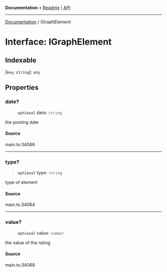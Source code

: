 **Documentation** • [Readme](../README.md) \| [API](../globals.md)

***

[Documentation](../README.md) / IGraphElement

# Interface: IGraphElement

## Indexable

 \[`key`: `string`\]: `any`

## Properties

### date?

> **`optional`** **date**: `string`

the posting date

#### Source

main.ts:34066

***

### type?

> **`optional`** **type**: `string`

type of element

#### Source

main.ts:34064

***

### value?

> **`optional`** **value**: `number`

the value of the rating

#### Source

main.ts:34068
